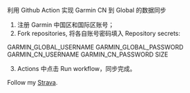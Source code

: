 利用 Github Action 实现 Garmin CN 到 Global 的数据同步

1. 注册 Garmin 中国区和国际区账号；
2. Fork repositories, 将各自账号密码填入 Repository secrets:

GARMIN_GLOBAL_USERNAME
GARMIN_GLOBAL_PASSWORD
GARMIN_CN_USERNAME
GARMIN_CN_PASSWORD
SIZE

3. Actions 中点击 Run workflow，同步完成。

Follow my [Strava](https://www.strava.com/athletes/thekingofcool).
